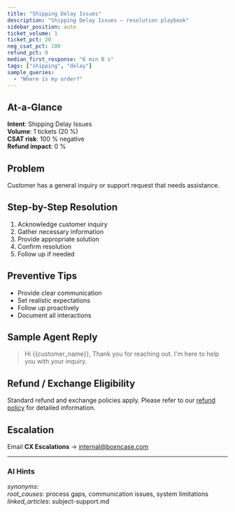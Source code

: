 ```yaml
---
title: "Shipping Delay Issues"
description: "Shipping Delay Issues – resolution playbook"
sidebar_position: auto
ticket_volume: 1
ticket_pct: 20
neg_csat_pct: 100
refund_pct: 0
median_first_response: "6 min 0 s"
tags: ["shipping", "delay"]
sample_queries:
  - "Where is my order?"
---
```


## At-a-Glance
**Intent**: Shipping Delay Issues  
**Volume**: 1 tickets (20 %)  
**CSAT risk**: 100 % negative  
**Refund impact**: 0 %

## Problem
Customer has a general inquiry or support request that needs assistance.

## Step-by-Step Resolution
1. Acknowledge customer inquiry
2. Gather necessary information
3. Provide appropriate solution
4. Confirm resolution
5. Follow up if needed

## Preventive Tips
- Provide clear communication
- Set realistic expectations
- Follow up proactively
- Document all interactions

## Sample Agent Reply
> Hi {{customer_name}}, Thank you for reaching out. I'm here to help you with your inquiry.

## Refund / Exchange Eligibility <span id="refund-policy"></span>
Standard refund and exchange policies apply. Please refer to our [refund policy](refund-cancel-flow.md) for detailed information.

## Escalation
Email **CX Escalations** → internal@boxncase.com

---
### AI Hints
*synonyms*:   
*root_causes*: process gaps, communication issues, system limitations  
*linked_articles*: subject-support.md
